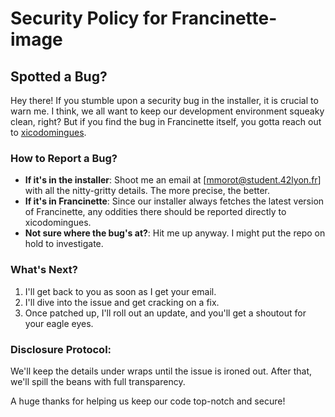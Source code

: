 # Security Policy for Francinette-image

## Spotted a Bug?

Hey there! If you stumble upon a security bug in the installer, it is crucial to warn me. I think, we all want to keep our development environment squeaky clean, right? But if you find the bug in Francinette itself, you gotta reach out to [xicodomingues](https://github.com/xicodomingues).

### How to Report a Bug?

- **If it's in the installer**: Shoot me an email at [mmorot@student.42lyon.fr] with all the nitty-gritty details. The more precise, the better.
- **If it's in Francinette**: Since our installer always fetches the latest version of Francinette, any oddities there should be reported directly to xicodomingues.
- **Not sure where the bug's at?**: Hit me up anyway. I might put the repo on hold to investigate.

### What's Next?

1. I'll get back to you as soon as I get your email.
2. I'll dive into the issue and get cracking on a fix.
3. Once patched up, I'll roll out an update, and you'll get a shoutout for your eagle eyes.

### Disclosure Protocol:

We'll keep the details under wraps until the issue is ironed out. After that, we'll spill the beans with full transparency.

A huge thanks for helping us keep our code top-notch and secure!
